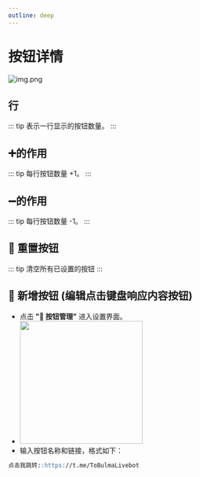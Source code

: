 ```yaml
---
outline: deep
---
```


# 按钮详情
![img.png](/keyboard/button_detail.png)
## 行
::: tip
表示一行显示的按钮数量。
:::

## ➕的作用

::: tip
每行按钮数量 +1。
:::

## ➖的作用

::: tip
每行按钮数量 -1。
:::

## 🔄 重置按钮

::: tip
清空所有已设置的按钮
:::

## 🔘 新增按钮 (编辑点击键盘响应内容按钮)

- 点击 **"🔘 按钮管理"** 进入设置界面。
- <img src="/keyboard/keyboard_button.png" width="250" height="250"/>
- 输入按钮名称和链接，格式如下：
```md
点击我跳转::https://t.me/ToBulmaLivebot
```
